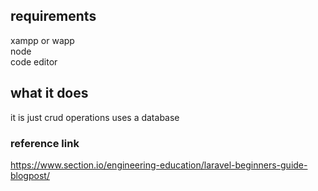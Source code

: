 ## requirements
xampp or wapp<br>
node<br>
code editor<br>
## what it does
it is just crud operations uses a database
### reference link
https://www.section.io/engineering-education/laravel-beginners-guide-blogpost/